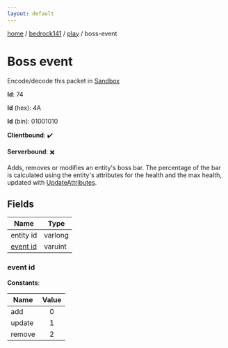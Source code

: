 ```yaml
---
layout: default
---
```


[home](/)  /  [bedrock141](/protocol/bedrock141)  /  [play](/protocol/bedrock141/play)  /  boss-event

# Boss event

Encode/decode this packet in [Sandbox](../../../sandbox/bedrock141#Play.BossEvent)

**Id**: 74

**Id** (hex): 4A

**Id** (bin): 01001010

**Clientbound**: ✔️

**Serverbound**: ✖️

Adds, removes or modifies an entity's boss bar. The percentage of the bar is calculated using the entity's attributes for the health and the max health, updated with [UpdateAttributes](play_update-attributes).

## Fields

Name | Type
---|---
entity id | varlong
[event id](#event-id) | varuint

### event id

**Constants**:

Name | Value
---|:---:
add | 0
update | 1
remove | 2
